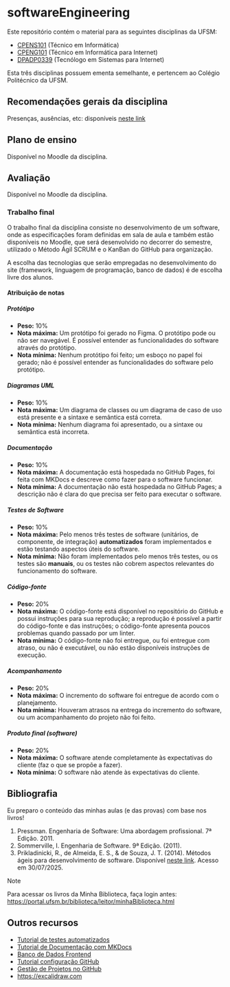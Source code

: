# softwareEngineering

Este repositório contém o material para as seguintes disciplinas da UFSM:

* [CPENS101](https://www.ufsm.br/ementario/disciplinas/CPENS101) (Técnico em Informática)
* [CPENG101](https://www.ufsm.br/ementario/disciplinas/CPENG101) (Técnico em Informática para Internet)
* [DPADP0339](https://www.ufsm.br/ementario/disciplinas/DPADP0339) (Tecnólogo em Sistemas para Internet)

Esta três disciplinas possuem ementa semelhante, e pertencem ao Colégio Politécnico da UFSM.

## Recomendações gerais da disciplina

Presenças, ausências, etc: disponíveis 
[neste link](https://docs.google.com/presentation/d/1bHykClUIJPrOoPREE4c37xTbvhiOyc1jgmfkjM9PfQE/edit?usp=sharing)

## Plano de ensino

Disponível no Moodle da disciplina.

## Avaliação

Disponível no Moodle da disciplina.

### Trabalho final

O trabalho final da disciplina consiste no desenvolvimento de um software, onde as especificações foram definidas em 
sala de aula e também estão disponíveis no Moodle, que será desenvolvido no decorrer do semestre, 
utilizado o Método Ágil SCRUM e o KanBan do GitHub para organização.

A escolha das tecnologias que serão empregadas no desenvolvimento do site (framework, linguagem de programação, 
banco de dados) é de escolha livre dos alunos.

#### Atribuição de notas

##### Protótipo

* **Peso:** 10%
* **Nota máxima:** Um protótipo foi gerado no Figma. O protótipo pode ou não ser navegável. É possível entender as 
  funcionalidades do software através do protótipo. 
* **Nota mínima:** Nenhum protótipo foi feito; um esboço no papel foi gerado; não é possível entender as funcionalidades 
  do software pelo protótipo.

##### Diagramas UML

* **Peso:** 10%
* **Nota máxima:** Um diagrama de classes ou um diagrama de caso de uso está presente e a sintaxe e semântica está correta. 
* **Nota mínima:** Nenhum diagrama foi apresentado, ou a sintaxe ou semântica está incorreta.

##### Documentação

* **Peso:** 10%
* **Nota máxima:** A documentação está hospedada no GitHub Pages, foi feita com MKDocs e descreve como fazer para o
  software funcionar.
* **Nota mínima:** A documentação não está hospedada no GitHub Pages; a descrição não é clara do que precisa ser feito
  para executar o software.

##### Testes de Software

* **Peso:** 10%
* **Nota máxima:** Pelo menos três testes de software (unitários, de componente, de integração) **automatizados** foram
  implementados e estão testando aspectos úteis do software.
* **Nota mínima:** Não foram implementados pelo menos três testes, ou os testes são **manuais**, ou os testes não cobrem
  aspectos relevantes do funcionamento do software.

##### Código-fonte

* **Peso:** 20%
* **Nota máxima:** O código-fonte está disponível no repositório do GitHub e possui instruções para sua reprodução; a 
  reprodução é possível a partir do código-fonte e das instruções; o código-fonte apresenta poucos problemas quando
  passado por um linter.
* **Nota mínima:** O código-fonte não foi entregue, ou foi entregue com atraso, ou não é executável, ou não estão 
  disponíveis instruções de execução.

##### Acompanhamento

* **Peso:** 20%
* **Nota máxima:** O incremento do software foi entregue de acordo com o planejamento. 
* **Nota mínima:** Houveram atrasos na entrega do incremento do software, ou um acompanhamento do projeto não foi feito.

##### Produto final (software)

* **Peso:** 20%
* **Nota máxima:** O software atende completamente às expectativas do cliente (faz o que se propõe a fazer). 
* **Nota mínima:** O software não atende às expectativas do cliente.

## Bibliografia

Eu preparo o conteúdo das minhas aulas (e das provas) com base nos livros!

1. Pressman. Engenharia de Software: Uma abordagem profissional. 7ª Edição. 2011.
2. Sommerville, I. Engenharia de Software. 9ª Edição. (2011).
3. Prikladinicki, R., de Almeida, E. S., & de Souza, J. T. (2014). Métodos ágeis para desenvolvimento de software. 
   Disponível [neste link](https://integrada.minhabiblioteca.com.br/reader/books/9788582602089). Acesso em 30/07/2025.

> [!NOTE]
> Para acessar os livros da Minha Biblioteca, faça login antes: https://portal.ufsm.br/biblioteca/leitor/minhaBiblioteca.html

## Outros recursos

* [Tutorial de testes automatizados](https://github.com/CTISM-Prof-Henry/softwareTesting)
* [Tutorial de Documentação com MKDocs](https://github.com/CTISM-Prof-Henry/docsTutorial)
* [Banco de Dados Frontend](https://github.com/CTISM-Prof-Henry/indexedDB)
* [Tutorial configuração GitHub](https://docs.google.com/presentation/d/1JtJM38hLLYEJfo3QtYNRS3s0HGgA4PkT)
* [Gestão de Projetos no GitHub](https://docs.google.com/presentation/d/1Ne7fYNrFPpXlzBTle5jOIbylwRhYKOqo/edit?usp=sharing&ouid=104461789119995870811&rtpof=true&sd=true)
* https://excalidraw.com
